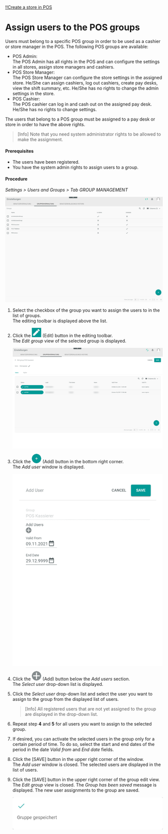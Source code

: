 [!!Create a store in POS](./06_CreateStore.md)

[comment]: <> (add link to Register a user, Settings module if available)

# Assign users to the POS groups

Users must belong to a specific POS group in order to be used as a cashier or store manager in the POS.
The following POS groups are available:
- POS Admin:  
    The POS Admin has all rights in the POS and can configure the settings in all stores, assign store managers and cashiers.
- POS Store Manager:   
    The POS Store Manager can configure the store settings in the assigned store. He/She can assign cashiers, log out cashiers, create pay desks, view the shift summary, etc. He/She has no rights to change the admin settings in the store.
- POS Cashier:   
    The POS cashier can log in and cash out on the assigned pay desk. He/She has no rights to change settings.

The users that belong to a POS group must be assigned to a pay desk or store in order to have the above rights.

> [Info] Note that you need system administrator rights to be allowed to make the assignment.  

[comment]: <> (The following How-To Guide is not specific for POS and may be reused)

#### Prerequisites

- The users have been registered.
- You have the system admin rights to assign users to a group.

[comment]: <> (add link to Register a user if available)

#### Procedure

*Settings > Users and Groups > Tab GROUP MANAGEMENT*

![Group management](../../Assets/Screenshots/Settings/UsersGroups/GroupManagement/GroupManagement.png "[Group management]")

1. Select the checkbox of the group you want to assign the users to in the list of groups.   
    The editing toolbar is displayed above the list.

2. Click the ![Icon Edit](../../Assets/Icons/Edit01.png "[Icon Edit]") (Edit) button in the editing toolbar.   
    The *Edit group* view of the selected group is displayed.

    ![Edit group](../../Assets/Screenshots/Settings/UsersGroups/GroupManagement/EditGroup.png "[Edit group]")

3. Click the ![Add](../../Assets/Icons/Plus01.png "[Add]") (Add) button in the bottom right corner.   
    The *Add user* window is displayed.

    ![Add user](../../Assets/Screenshots/Settings/UsersGroups/GroupManagement/AddUser.png "[Add user]")

4. Click the ![Add](../../Assets/Icons/Plus05.png "[Add]") (Add) button below the *Add users* section.   
    The *Select user* drop-down list is displayed.

5. Click the *Select user* drop-down list and select the user you want to assign to the group from the displayed list of users.

    > [Info]  All registered users that are not yet assigned to the group are displayed in the drop-down list.  

6. Repeat step **4** and **5** for all users you want to assign to the selected group.

7. If desired, you can activate the selected users in the group only for a certain period of time. To do so, select the start and end dates of the period in the date *Valid from* and *End date* fields.

8. Click the [SAVE] button in the upper right corner of the window.   
    The *Add user* window is closed. The selected users are displayed in the list of users.

9. Click the [SAVE] button in the upper right corner of the group edit view.   
    The *Edit group* view is closed. The *Group has been saved* message is displayed. The new user assignments to the group are saved.

    ![Group saved](../../Assets/Screenshots/Settings/UsersGroups/GroupManagement/GroupSaved.png "[Group saved]")
